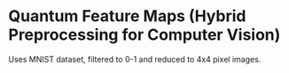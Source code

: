 # Quantum Feature Maps (Hybrid Preprocessing for Computer Vision)


Uses MNIST dataset, filtered to 0-1 and reduced to 4x4 pixel images. 